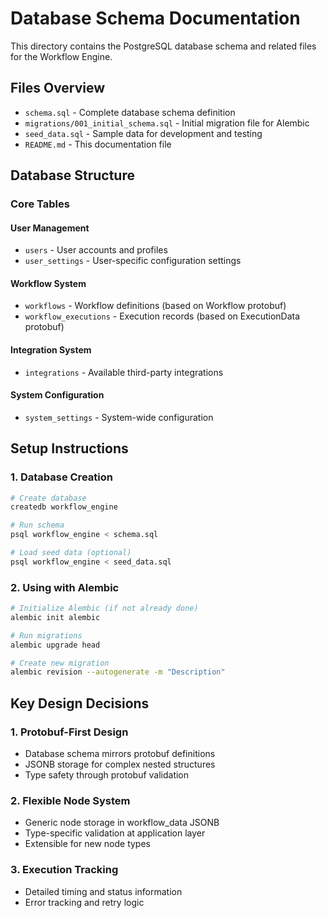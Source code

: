# Database Schema Documentation

This directory contains the PostgreSQL database schema and related files for the Workflow Engine.

## Files Overview

- `schema.sql` - Complete database schema definition
- `migrations/001_initial_schema.sql` - Initial migration file for Alembic
- `seed_data.sql` - Sample data for development and testing
- `README.md` - This documentation file

## Database Structure

### Core Tables

#### User Management
- `users` - User accounts and profiles
- `user_settings` - User-specific configuration settings

#### Workflow System
- `workflows` - Workflow definitions (based on Workflow protobuf)
- `workflow_executions` - Execution records (based on ExecutionData protobuf)

#### Integration System
- `integrations` - Available third-party integrations

#### System Configuration
- `system_settings` - System-wide configuration

## Setup Instructions

### 1. Database Creation

```bash
# Create database
createdb workflow_engine

# Run schema
psql workflow_engine < schema.sql

# Load seed data (optional)
psql workflow_engine < seed_data.sql
```

### 2. Using with Alembic

```bash
# Initialize Alembic (if not already done)
alembic init alembic

# Run migrations
alembic upgrade head

# Create new migration
alembic revision --autogenerate -m "Description"
```

## Key Design Decisions

### 1. Protobuf-First Design
- Database schema mirrors protobuf definitions
- JSONB storage for complex nested structures
- Type safety through protobuf validation

### 2. Flexible Node System
- Generic node storage in workflow_data JSONB
- Type-specific validation at application layer
- Extensible for new node types

### 3. Execution Tracking
- Detailed timing and status information
- Error tracking and retry logic

